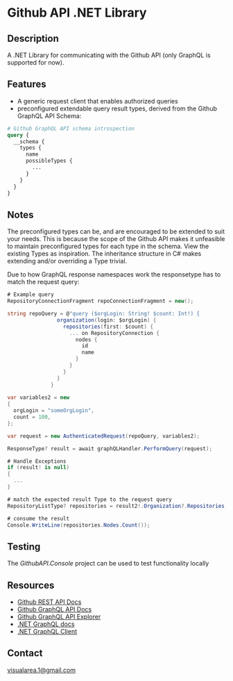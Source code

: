 # Github API .NET Library

## Description

A .NET Library for communicating with the Github API (only GraphQL is supported for now).

## Features

- A generic request client that enables authorized queries
- preconfigured extendable query result types, derived from the Github GraphQL API Schema:

```graphql
# Github GraphQL API schema introspection
query {
  __schema {
    types {
      name
      possibleTypes {
        ...
      }
    }
  }
}
```

## Notes

The preconfigured types can be, and are encouraged to be extended to suit your needs.
This is because the scope of the Github API makes it unfeasible to maintain preconfigured types
for each type in the schema. View the existing Types as inspiration. The inheritance structure in C#
makes extending and/or overriding a Type trivial.

Due to how GraphQL response namespaces work the responsetype has to match the request query:

```c#
# Example query
RepositoryConnectionFragment repoConnectionFragment = new();

string repoQuery = @"query ($orgLogin: String! $count: Int!) {
                organization(login: $orgLogin) {
                  repositories(first: $count) {
                    ... on RepositoryConnection {
                      nodes {
                        id
                        name
                      }
                    }
                  }
                }
              }
              
var variables2 = new
{
  orgLogin = "someOrgLogin",
  count = 100,
};

var request = new AuthenticatedRequest(repoQuery, variables2);

ResponseType? result = await graphQLHandler.PerformQuery(request);

# Handle Exceptions
if (result! is null)
{
  ...
}

# match the expected result Type to the request query
RepositoryListType? repositories = result2!.Organization?.Repositories;

# consume the result
Console.WriteLine(repositories.Nodes.Count());

```

## Testing

The _GithubAPI.Console_ project can be used to test functionality locally

## Resources

- [Github REST API Docs](https://docs.github.com/rest)
- [Github GraphQL API Docs](https://docs.github.com/graphql)
- [Github GraphQL API Explorer](https://docs.github.com/en/graphql/overview/explorer)
- [.NET GraphQL docs](https://graphql-dotnet.github.io/docs/getting-started)
- [.NET GraphQL Client](https://github.com/graphql-dotnet/graphql-client)

## Contact

[visualarea.1@gmail.com](mailto:visualarea.1@gmail.com)
